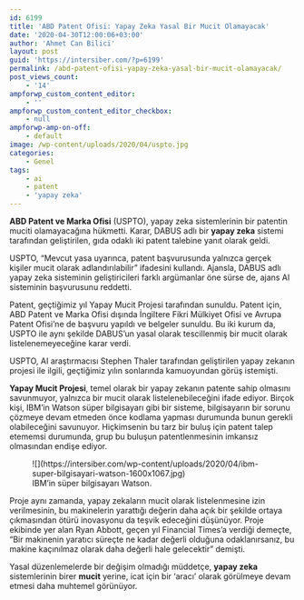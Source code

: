 ```yaml
---
id: 6199
title: 'ABD Patent Ofisi: Yapay Zeka Yasal Bir Mucit Olamayacak'
date: '2020-04-30T12:00:06+03:00'
author: 'Ahmet Can Bilici'
layout: post
guid: 'https://intersiber.com/?p=6199'
permalink: /abd-patent-ofisi-yapay-zeka-yasal-bir-mucit-olamayacak/
post_views_count:
    - '14'
ampforwp_custom_content_editor:
    - ''
ampforwp_custom_content_editor_checkbox:
    - null
ampforwp-amp-on-off:
    - default
image: /wp-content/uploads/2020/04/uspto.jpg
categories:
    - Genel
tags:
    - ai
    - patent
    - 'yapay zeka'
---
```


**ABD Patent ve Marka Ofisi** (USPTO), yapay zeka sistemlerinin bir patentin muciti olamayacağına hükmetti. Karar, DABUS adlı bir **yapay zeka** sistemi tarafından geliştirilen, gıda odaklı iki patent talebine yanıt olarak geldi.

USPTO, “Mevcut yasa uyarınca, patent başvurusunda yalnızca gerçek kişiler mucit olarak adlandırılabilir” ifadesini kullandı. Ajansla, DABUS adlı yapay zeka sisteminin geliştiricileri farklı argümanlar öne sürse de, ajans AI sisteminin başvurusunu reddetti.

Patent, geçtiğimiz yıl Yapay Mucit Projesi tarafından sunuldu. Patent için, ABD Patent ve Marka Ofisi dışında İngiltere Fikri Mülkiyet Ofisi ve Avrupa Patent Ofisi’ne de başvuru yapıldı ve belgeler sunuldu. Bu iki kurum da, USPTO ile aynı şekilde DABUS’un yasal olarak tescillenmiş bir mucit olarak listelenemeyeceğine karar verdi.

USPTO, AI araştırmacısı Stephen Thaler tarafından geliştirilen yapay zekanın projesi ile ilgili, geçtiğimiz yılın sonlarında kamuoyundan görüş istemişti.

**Yapay Mucit Projesi**, temel olarak bir yapay zekanın patente sahip olmasını savunmuyor, yalnızca bir mucit olarak listelenebileceğini ifade ediyor. Birçok kişi, IBM’in Watson süper bilgisayarı gibi bir sisteme, bilgisayarın bir sorunu çözmeye devam etmeden önce kodlama yapması durumunda bunun gerekli olabileceğini savunuyor. Hiçkimsenin bu tarz bir buluş için patent talep etememsi durumunda, grup bu buluşun patentlenmesinin imkansız olmasından endişe ediyor.

<figure class="wp-block-image size-large">![](https://intersiber.com/wp-content/uploads/2020/04/ibm-super-bilgisayari-watson-1600x1067.jpg)<figcaption>IBM’in süper bilgisayarı Watson.</figcaption></figure>Proje aynı zamanda, yapay zekaların mucit olarak listelenmesine izin verilmesinin, bu makinelerin yarattığı değerin daha açık bir şekilde ortaya çıkmasından ötürü inovasyonu da teşvik edeceğini düşünüyor. Proje ekibinde yer alan Ryan Abbott, geçen yıl Financial Times’a verdiği demeçte, “Bir makinenin yaratıcı süreçte ne kadar değerli olduğuna odaklanırsanız, bu makine kaçınılmaz olarak daha değerli hale gelecektir” demişti.

Yasal düzenlemelerde bir değişim olmadığı müddetçe, **yapay zeka** sistemlerinin birer **mucit** yerine, icat için bir ‘aracı’ olarak görülmeye devam etmesi daha muhtemel görünüyor.
